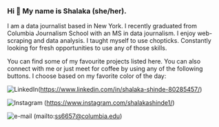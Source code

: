 ### Hi 👋 My name is Shalaka (she/her).

I am a data journalist based in New York. I recently graduated from Columbia Journalism School with an MS in data journalism. I enjoy web-scraping and data analysis. I taught myself to use chopticks. Constantly looking for fresh opportunities to use any of those skills. 

You can find some of my favourite projects listed here. You can also connect with me or just meet for coffee by using any of the following buttons. I choose based on my favorite color of the day:

![LinkedIn](https://img.shields.io/badge/linkedin-%230077B5.svg?style=for-the-badge&logo=linkedin&logoColor=white)(https://www.linkedin.com/in/shalaka-shinde-80285457/)

![Instagram](https://img.shields.io/badge/Instagram-%23E4405F.svg?style=for-the-badge&logo=Instagram&logoColor=white) (https://www.instagram.com/shalakashinde1/)

![e-mail](https://img.shields.io/badge/Gmail-D14836?style=for-the-badge&logo=gmail&logoColor=white) (mailto:ss6657@columbia.edu)

<!--
**ShalakaS/ShalakaS** is a ✨ _special_ ✨ repository because its `README.md` (this file) appears on your GitHub profile.

Here are some ideas to get you started:

- 🔭 I’m currently working on ...
- 🌱 I’m currently learning ...
- 👯 I’m looking to collaborate on ...
- 🤔 I’m looking for help with ...
- 💬 Ask me about ...
- 📫 How to reach me: ...
- 😄 Pronouns: ...
- ⚡ Fun fact: ...
-->
